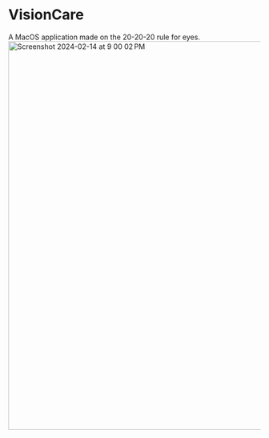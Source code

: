 # VisionCare
A MacOS application made on the 20-20-20 rule for eyes.
<img width="775" alt="Screenshot 2024-02-14 at 9 00 02 PM" src="https://github.com/poras2001/VisionCare/assets/91818021/64e6babe-8ed3-47dd-80cf-8d013d6c8555">

